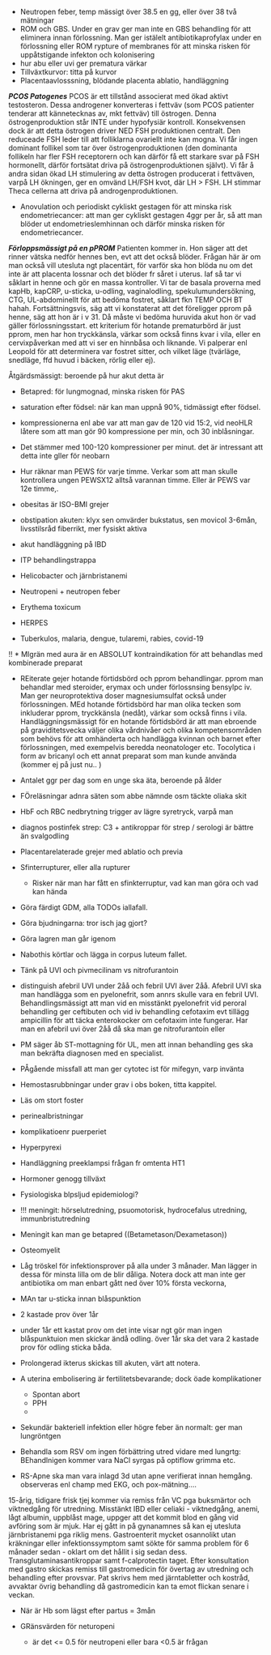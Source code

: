 * Neutropen feber, temp mässigt över 38.5 en gg, eller över 38 två mätningar
* ROM och GBS. Under en grav ger man inte en GBS behandling för att eliminera innan förlossning. Man ger istälelt antibiotikaprofylax under en förlossning eller ROM rypture of membranes för att minska risken för uppåtstigande infekton och kolonisering
* hur abu eller uvi ger prematura värkar
* Tillväxtkurvor: titta på kurvor
* Placentaavlosssning, blödande placenta ablatio, handläggning

***PCOS Patogenes***
PCOS är ett tillstånd associerat med ökad aktivt testosteron. Dessa androgener konverteras i fettväv (som PCOS patienter tenderar att kännetecknas av, mkt fettväv) till östrogen. Denna östrogenproduktion står INTE under hypofysiär kontroll. Konsekvensen dock är att detta östrogen driver NED FSH produktionen centralt. Den reduceade FSH leder till att folliklarna ovariellt inte kan mogna. Vi får ingen dominant follikel som tar över östrogenproduktionen (den dominanta follikeln har fler FSH receptorern och kan därför få ett starkare svar på FSH hormonellt, därför fortsätat driva på östrogenproduktionen självt). Vi får å andra sidan ökad LH stimulering av detta östrogen producerat i fettväven, varpå LH ökningen, ger en omvänd LH/FSH kvot, där LH > FSH. LH stimmar Theca cellerna att driva på androgenproduktionen. 

* Anovulation och periodiskt cykliskt gestagen för att minska risk endometriecancer: att man ger cykliskt gestagen 4ggr per år, så att man blöder ut endometrieslemhinnan och därför minska risken för endometriecancer.

***Förloppsmässigt på en pPROM***
Patienten kommer in. Hon säger att det rinner vätska nedför hennes ben, evt att det också blöder. Frågan här är om man också vill utesluta ngt placentärt, för varför ska hon blöda nu om det inte är att placenta lossnar och det blöder fr såret i uterus. Iaf så tar vi såklart in henne och gör en massa kontroller. Vi tar de basala proverna med kapHb, kapCRP, u-sticka, u-odling, vaginalodling, spekulumundersökning, CTG, UL-abdominellt för att bedöma fostret, såklart fkn TEMP OCH BT hahah. Fortsättningsvis, säg att vi konstaterat att det föreligger pprom på henne, säg att hon är i v 31. Då måste vi bedöma huruvida akut hon ör vad gäller förlossningsstart. ett kriterium för hotande prematurbörd är just pprom, men har hon tryckkänsla, värkar som också finns kvar i vila, eller en cervixpåverkan med att vi ser en hinnbåsa och liknande. Vi palperar enl Leopold för att determinera var fostret sitter, och vilket läge (tvärläge, snedläge, ffd huvud i bäcken, rörlig eller ej). 

Åtgärdsmässigt:
beroende på hur akut detta är
- Betapred: för lungmognad, minska risken för PAS 


* saturation efter födsel: när kan man uppnå 90%, tidmässigt efter födsel.
* kompressionerna enl abe var att man gav de 120 vid 15:2, vid neoHLR låtere som att man gör 90 kompressione per min, och 30 inblåsningar.
* Det stämmer med 100-120 kompressioner per minut. det är intressant att detta inte gller för neobarn
* Hur räknar man PEWS för varje timme. Verkar som att man skulle kontrollera ungen PEWSX12 alltså varannan timme. Eller är PEWS var 12e timme,. 

* obesitas är ISO-BMI grejer

* obstipation akuten: klyx sen omvärder bukstatus, sen movicol 3-6mån, livsstilsråd fiberrikt, mer fysiskt aktiva

* akut handläggning på IBD

* ITP behandlingstrappa

* Helicobacter och järnbristanemi

* Neutropeni + neutropen feber

* Erythema toxicum

* HERPES

* Tuberkulos, malaria, dengue, tularemi, rabies, covid-19

!! * MIgrän med aura är en ABSOLUT kontraindikation för att behandlas med kombinerade preparat

* REiterate gejer hotande förtidsbörd och pprom behandlingar. pprom man behandlar med steroider, erymax och under förlossnsing bensylpc iv. Man ger neuroprotektiva doser magnesiumsulfat också under förlossningen. MEd hotande förtidsbörd har man olika tecken som inkluderar pprom, tryckkänsla (nedåt), värkar som också finns i vila. Handläggningsmässigt för en hotande förtidsbörd är att man ebroende på graviditetsvecka väljer olika vårdnivåer och olika kompetensområden som behövs för att omhänderta och handlägga kvinnan och barnet efter förlossningen, med exempelvis beredda neonatologer etc. Tocolytica i form av bricanyl och ett annat preparat som man kunde använda (kommer ej på just nu.. )

* Antalet ggr per dag som en unge ska äta, beroende på ålder

* FÖreläsningar adnra säten som abbe nämnde osm täckte oliaka skit

* HbF och RBC nedbrytning trigger av lägre syretryck, varpå man 

* diagnos postinfek strep: C3 + antikroppar för strep / serologi är bättre än svalgodling

* Placentarelaterade grejer med ablatio och previa

* Sfinterrupturer, eller alla rupturer
    * Risker när man har fått en sfinkterruptur, vad kan man göra och vad kan hända

* Göra färdigt GDM, alla TODOs iallafall. 

* Göra bjudningarna: tror isch jag gjort?

* Göra lagren man går igenom

* Nabothis körtlar och lägga in corpus luteum fallet.

* Tänk på UVI och pivmecilinam vs nitrofurantoin

* distinguish afebril UVI under 2åå och febril UVI äver 2åå. Afebril UVI ska man handlägga som en pyelonefrit, som annrs skulle vara en febril UVI. Behandlingsmässigt att man vid en misstänkt pyelonefrit vid peroral behandling ger ceftibuten och vid iv behandling cefotaxim evt tillägg ampicillin för att täcka enterokocker om cefotaxim inte fungerar. Har man en afebril uvi över 2åå då ska man ge nitrofurantoin eller 

* PM säger åb ST-mottagning för UL, men att innan behandling ges ska man bekräfta diagnosen med en specialist. 

* PÅgående missfall att man ger cytotec ist för mifegyn, varp invänta

* Hemostasrubbningar under grav i obs boken, titta kappitel.

* Läs om stort foster

* perinealbristningar

* komplikatioenr puerperiet

* Hyperpyrexi

* Handläggning preeklampsi frågan fr omtenta HT1

* Hormoner genogg tillväxt

* Fysiologiska blpsljud epidemiologi?

* !!! meningit: hörselutredning, psuomotorisk, hydrocefalus utredning, immunbristutredning

* Meningit kan man ge betapred ((Betametason/Dexametason))

* Osteomyelit

* Låg tröskel för infektionsprover på alla under 3 månader. Man lägger in dessa för minsta lilla om de blir dåliga. Notera dock att man inte ger antibiotika om man enbart gått ned över 10% första veckorna, 

* MAn tar u-sticka innan blåspunktion

* 2 kastade prov över 1år

* under 1år ett kastat prov om det inte visar ngt gör man ingen blåspunktuion men skickar ändå odling. över 1år ska det vara 2 kastade prov för odling sticka båda. 

* Prolongerad ikterus skickas till akuten, värt att notera. 

* A uterina embolisering är fertilitetsbevarande; dock öade komplikationer
    * Spontan abort
    * PPH
    * 

* Sekundär bakteriell infektion eller högre feber än normalt: ger man lungröntgen

* Behandla som RSV om ingen förbättring utred vidare med lungrtg: BEhandlnigen kommer vara NaCl syrgas på optiflow grimma etc. 

* RS-Apne ska man vara inlagd 3d utan apne verifierat innan hemgång. observeras enl champ med EKG, och pox-mätning....



15-årig, tidigare frisk tjej kommer via remiss från VC pga buksmärtor och viktnedgång för utredning.
 Misstänkt IBD eller celiaki - viktnedgång, anemi, lågt albumin, uppblåst mage, uppger att det kommit blod en gång vid avföring som är mjuk. Har ej gått in på gynanamnes så kan ej utesluta järnbristanemi pga riklig mens. Gastroenterit mycket osannolikt utan kräkningar eller infektionssymptom samt sökte för samma problem för 6 månader sedan - oklart om det hållit i sig sedan dess. Transglutaminasantikroppar samt f-calprotectin taget. Efter konsultation med gastro skickas remiss till gastromedicin för övertag av utredning och behandling efter provsvar. Pat skrivs hem med järntabletter och kostråd, avvaktar övrig behandling då gastromedicin kan ta emot flickan senare i veckan.


 * När är Hb som lägst efter partus = 3mån


 * GRänsvärden för neturopeni
    * är det <= 0.5 för neutropeni eller bara <0.5 är frågan
